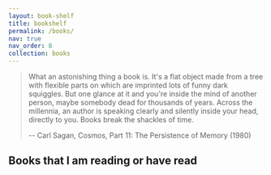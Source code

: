 ```yaml
---
layout: book-shelf
title: bookshelf
permalink: /books/
nav: true
nav_order: 8
collection: books
---
```


> What an astonishing thing a book is. It's a flat object made from a tree with flexible parts on which are imprinted lots of funny dark squiggles. But one glance at it and you're inside the mind of another person, maybe somebody dead for thousands of years. Across the millennia, an author is speaking clearly and silently inside your head, directly to you. Books break the shackles of time.
>
> -- Carl Sagan, Cosmos, Part 11: The Persistence of Memory (1980)

## Books that I am reading or have read
